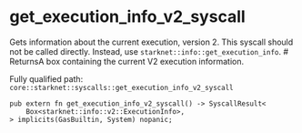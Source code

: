 # get_execution_info_v2_syscall

Gets information about the current execution, version 2. This syscall should not be called directly. Instead, use `starknet::info::get_execution_info`.  # ReturnsA box containing the current V2 execution information.

Fully qualified path: `core::starknet::syscalls::get_execution_info_v2_syscall`

<pre><code class="language-rust">pub extern fn get_execution_info_v2_syscall() -&gt; SyscallResult&lt;
    Box&lt;starknet::info::v2::ExecutionInfo&gt;,
&gt; implicits(GasBuiltin, System) nopanic;</code></pre>

